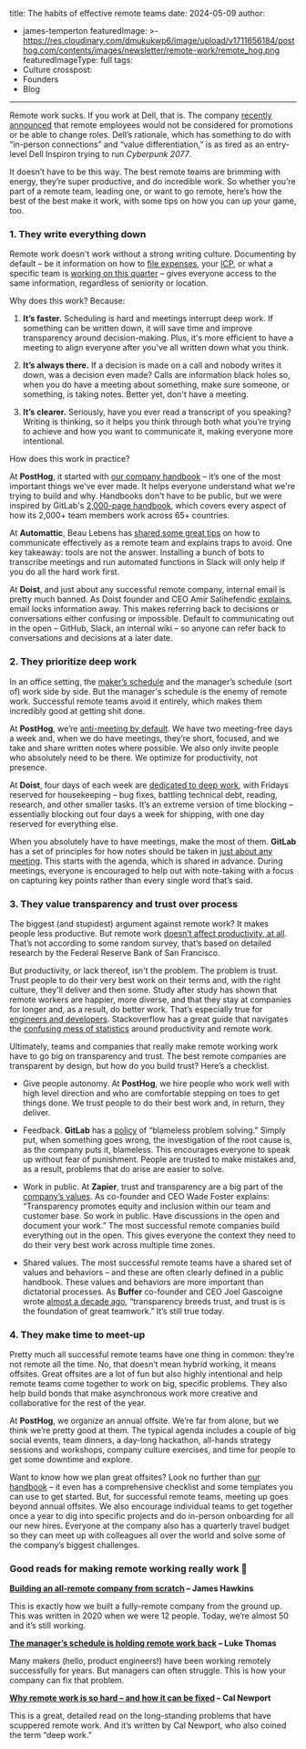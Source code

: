 title: The habits of effective remote teams
date: 2024-05-09
author:
  - james-temperton
featuredImage: >-
  https://res.cloudinary.com/dmukukwp6/image/upload/v1711656184/posthog.com/contents/images/newsletter/remote-work/remote_hog.png
featuredImageType: full
tags:
  - Culture
crosspost:
  - Founders
  - Blog
---

Remote work sucks. If you work at Dell, that is. The company [recently announced](https://www.businessinsider.com/dell-remote-workers-promotion-return-office-push-flexible-work-2024-3) that remote employees would not be considered for promotions or be able to change roles. Dell’s rationale, which has something to do with “in-person connections” and “value differentiation,” is as tired as an entry-level Dell Inspiron trying to run _Cyberpunk 2077_.

It doesn’t have to be this way. The best remote teams are brimming with energy, they’re super productive, and do incredible work. So whether you’re part of a remote team, leading one, or want to go remote, here’s how the best of the best make it work, with some tips on how you can up your game, too.

### 1. They write everything down

Remote work doesn't work without a strong writing culture. Documenting by default – be it information on how to [file expenses](https://posthog.com/handbook/people/spending-money), your [ICP](https://posthog.com/handbook/who-we-are-building-for), or what a specific team is [working on this quarter](https://posthog.com/teams/product-analytics) – gives everyone access to the same information, regardless of seniority or location.

Why does this work? Because:

1. **It’s faster.** Scheduling is hard and meetings interrupt deep work. If something can be written down, it will save time and improve transparency around decision-making. Plus, it's more efficient to have a meeting to align everyone after you've all written down what you think.

2. **It’s always there.** If a decision is made on a call and nobody writes it down, was a decision even made? Calls are information black holes so, when you do have a meeting about something, make sure someone, or something, is taking notes. Better yet, don't have a meeting.

3. **It’s clearer.** Seriously, have you ever read a transcript of you speaking? Writing is thinking, so it helps you think through both what you’re trying to achieve and how you want to communicate it, making everyone more intentional.

How does this work in practice?


At **PostHog**, it started with [our company handbook](https://posthog.com/handbook) – it’s one of the most important things we’ve ever made. It helps everyone understand what we're trying to build and why. Handbooks don't have to be public, but we were inspired by GitLab's [2,000-page handbook](https://handbook.gitlab.com/handbook/values/), which covers every aspect of how its 2,000+ team members work across 65+ countries.

At **Automattic**, Beau Lebens has [shared some great tips](https://beau.blog/2020/03/remote-work-at-scale/) on how to communicate effectively as a remote team and explains traps to avoid. One key takeaway: tools are not the answer. Installing a bunch of bots to transcribe meetings and run automated functions in Slack will only help if you do all the hard work first.

At **Doist**, and just about any successful remote company, internal email is pretty much banned. As Doist founder and CEO Amir Salihefendic [explains](https://async.twist.com/asynchronous-communication/), email locks information away. This makes referring back to decisions or conversations either confusing or impossible. Default to communicating out in the open – GitHub, Slack, an internal wiki – so anyone can refer back to conversations and decisions at a later date.

### 2. They prioritize deep work

In an office setting, the [maker’s schedule](https://www.paulgraham.com/makersschedule.html) and the manager’s schedule (sort of) work side by side. But the manager's schedule is the enemy of remote work. Successful remote teams avoid it entirely, which makes them incredibly good at getting shit done.

At **PostHog**, we’re [anti-meeting by default](https://posthog.com/blog/meetings). We have two meeting-free days a week and, when we do have meetings, they’re short, focused, and we take and share written notes where possible. We also only invite people who absolutely need to be there. We optimize for productivity, not presence.

At **Doist**, four days of each week are [dedicated to deep work](https://async.twist.com/heroes-housekeeping-days/), with Fridays reserved for housekeeping – bug fixes, battling technical debt, reading, research, and other smaller tasks. It’s an extreme version of time blocking – essentially blocking out four days a week for shipping, with one day reserved for everything else.

When you absolutely have to have meetings, make the most of them. **GitLab** has a set of principles for how notes should be taken in [just about any meeting](https://handbook.gitlab.com/handbook/communication/#smart-note-taking-in-meetings). This starts with the agenda, which is shared in advance. During meetings, everyone is encouraged to help out with note-taking with a focus on capturing key points rather than every single word that’s said. 

### 3. They value transparency and trust over process

The biggest (and stupidest) argument against remote work? It makes people less productive. But remote work [doesn’t affect productivity, at all](https://www.bloomberg.com/news/articles/2024-01-16/remote-work-doesn-t-seem-to-affect-productivity-fed-study-finds). That’s not according to some random survey, that’s based on detailed research by the Federal Reserve Bank of San Francisco. 

But productivity, or lack thereof, isn't the problem. The problem is trust. Trust people to do their very best work on their terms and, with the right culture, they'll deliver and then some. Study after study has shown that remote workers are happier, more diverse, and that they stay at companies for longer and, as a result, do better work. That’s especially true for [engineers and developers](https://www.shakebugs.com/blog/why-let-developers-work-remotely/). Stackoverflow has a great guide that navigates the [confusing mess of statistics](https://stackoverflow.blog/2023/11/27/are-remote-workers-more-productive-that-s-the-wrong-question/) around productivity and remote work.

Ultimately, teams and companies that really make remote working work have to go big on transparency and trust. The best remote companies are transparent by design, but how do you build trust? Here’s a checklist.

- Give people autonomy. At **PostHog**, we hire people who work well with high level direction and who are comfortable stepping on toes to get things done. We trust people to do their best work and, in return, they deliver.

- Feedback. **GitLab** has a [policy](https://handbook.gitlab.com/handbook/values/) of “blameless problem solving.” Simply put, when something goes wrong, the investigation of the root cause is, as the company puts it, blameless. This encourages everyone to speak up without fear of punishment. People are trusted to make mistakes and, as a result, problems that do arise are easier to solve.

- Work in public. At **Zapier**, trust and transparency are a big part of the [company’s values](https://zapier.com/jobs/culture-and-values-at-zapier). As co-founder and CEO Wade Foster explains: “Transparency promotes equity and inclusion within our team and customer base. So work in public. Have discussions in the open and document your work.” The most successful remote companies build everything out in the open. This gives everyone the context they need to do their very best work across multiple time zones.

- Shared values. The most successful remote teams have a shared set of values and behaviors – and these are often clearly defined in a public handbook. These values and behaviors are more important than dictatorial processes. As **Buffer** co-founder and CEO Joel Gascoigne wrote [almost a decade ago](https://buffer.com/resources/why-transparency/), “transparency breeds trust, and trust is is the foundation of great teamwork.” It’s still true today.

### 4. They make time to meet-up

Pretty much all successful remote teams have one thing in common: they’re not remote all the time. No, that doesn’t mean hybrid working, it means offsites. Great offsites are a lot of fun but also highly intentional and help remote teams come together to work on big, specific problems. They also help build bonds that make asynchronous work more creative and collaborative for the rest of the year.

At **PostHog**, we organize an annual offsite. We’re far from alone, but we think we’re pretty good at them. The typical agenda includes a couple of big social events, team dinners, a day-long hackathon, all-hands strategy sessions and workshops, company culture exercises, and time for people to get some downtime and explore. 

Want to know how we plan great offsites? Look no further than [our handbook](https://posthog.com/handbook/company/offsites) – it even has a comprehensive checklist and some templates you can use to get started. But, for successful remote teams, meeting up goes beyond annual offsites. We also encourage individual teams to get together once a year to dig into specific projects and do in-person onboarding for all our new hires. Everyone at the company also has a quarterly travel budget so they can meet up with colleagues all over the world and solve some of the company’s biggest challenges.

### Good reads for making remote working really work 📖

**[Building an all-remote company from scratch](https://posthog.com/founders/remote-culture) – James Hawkins**

This is exactly how we built a fully-remote company from the ground up. This was written in 2020 when we were 12 people. Today, we’re almost 50 and it’s still working.

**[The manager’s schedule is holding remote work back](https://marker.medium.com/the-managers-schedule-is-holding-remote-work-back-f9c1302ac6f3) – Luke Thomas**

Many makers (hello, product engineers!) have been working remotely successfully for years. But managers can often struggle. This is how your company can fix that problem.

**[Why remote work is so hard – and how it can be fixed](https://www.newyorker.com/culture/annals-of-inquiry/can-remote-work-be-fixed) – Cal Newport**

This is a great, detailed read on the long-standing problems that have scuppered remote work. And it’s written by Cal Newport, who also coined the term “deep work.”
